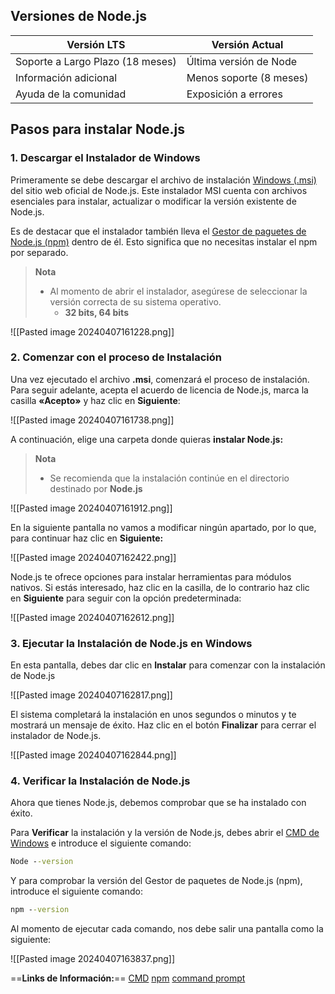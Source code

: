 ## Versiones de Node.js

| Versión LTS                      | Versión Actual          |
| -------------------------------- | ----------------------- |
| Soporte a Largo Plazo (18 meses) | Última versión de Node  |
| Información adicional            | Menos soporte (8 meses) |
| Ayuda de la comunidad            | Exposición a errores    |

## Pasos para instalar Node.js

### 1. **Descargar el Instalador de Windows**
Primeramente se debe descargar el archivo de instalación [Windows (.msi)](https://nodejs.org/en/download/) del sitio web oficial de Node.js. Este instalador MSI cuenta con archivos esenciales para instalar, actualizar o modificar la versión existente de Node.js.

Es de destacar que el instalador también lleva el [Gestor de paguetes de Node.js (npm)](https://kinsta.com/es/base-de-conocimiento/que-es-npm/) dentro de él. Esto significa que no necesitas instalar el npm por separado.
> **Nota**
>- Al momento de abrir el instalador, asegúrese de seleccionar la versión correcta de su sistema operativo.
>	- **32 bits, 64 bits**

![[Pasted image 20240407161228.png]]

### 2.  Comenzar con el proceso de Instalación

Una vez ejecutado el archivo **.msi**, comenzará el proceso de instalación. 
Para seguir adelante, acepta el acuerdo de licencia de Node.js, marca la casilla **«Acepto»** y haz clic en **Siguiente**:

![[Pasted image 20240407161738.png]]

A continuación, elige una carpeta donde quieras **instalar Node.js:**
> **Nota**
> - Se recomienda que la instalación continúe en el directorio destinado por **Node.js**


![[Pasted image 20240407161912.png]]

En la siguiente pantalla no vamos a modificar ningún apartado, por lo que, para continuar haz clic en **Siguiente:**

![[Pasted image 20240407162422.png]]

Node.js te ofrece opciones para instalar herramientas para módulos nativos. Si estás interesado, haz clic en la casilla, de lo contrario haz clic en **Siguiente** para seguir con la opción predeterminada:

![[Pasted image 20240407162612.png]]

### 3. Ejecutar la Instalación de Node.js en Windows

En esta pantalla, debes dar clic en **Instalar** para comenzar con la instalación de Node.js

![[Pasted image 20240407162817.png]]

El sistema completará la instalación en unos segundos o minutos y te mostrará un mensaje de éxito. Haz clic en el botón **Finalizar** para cerrar el instalador de Node.js.

![[Pasted image 20240407162844.png]]

### 4. Verificar la Instalación de Node.js
Ahora que tienes Node.js, debemos comprobar que se ha instalado con éxito.

Para **Verificar** la instalación y la versión de Node.js, debes abrir el [CMD de Windows](https://www.lifewire.com/command-prompt-2625840) e introduce el siguiente comando: 

```cmd
Node --version
```

Y para comprobar la versión del Gestor de paquetes de Node.js (npm), introduce el siguiente comando: 

``` cmd
npm --version
```

Al momento de ejecutar cada comando, nos debe salir una pantalla como la siguiente: 

![[Pasted image 20240407163837.png]]

==**Links de Información:**==
[CMD](https://learn.microsoft.com/es-es/windows-server/administration/windows-commands/cmd)
[npm](https://kinsta.com/es/base-de-conocimiento/que-es-npm/ )
[command prompt](https://www.lifewire.com/command-prompt-2625840)